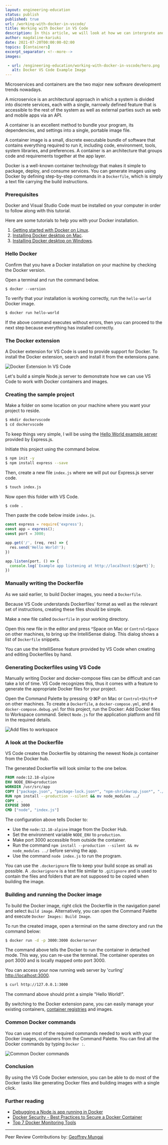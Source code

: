 ```yaml
---
layout: engineering-education
status: publish
published: true
url: /working-with-docker-in-vscode/
title: Working with Docker in VS Code
description: In this article, we will look at how we can intergrate and work with Docker containers and images in VS Code. We will use dockerize a simple Express.js server to show how we can work with Docker in VS Code.
author: magdaline-kariuki
date: 2021-07-20T00:00:00-02:00
topics: [Containers]
excerpt_separator: <!--more-->
images:

 - url: /engineering-education/working-with-docker-in-vscode/hero.png
   alt: Docker VS Code Example Image
---
```

Microservices and containers are the two major new software development trends nowadays.

A microservice is an architectural approach in which a system is divided into discrete services, each with a single, narrowly defined feature that is accessible to the rest of the system as well as external parties such as web and mobile apps via an API.
<!--more-->
A container is an excellent method to bundle your program, its dependencies, and settings into a single, portable image file.

A container image is a small, discrete executable bundle of software that contains everything required to run it, including code, environment, tools, system libraries, and preferences. A container is an architecture that groups code and requirements together at the app layer.

Docker is a well-known container technology that makes it simple to package, deploy, and consume services. You can generate images using Docker by defining step-by-step commands in a `Dockerfile`, which is simply a text file carrying the build instructions.

### Prerequisites
Docker and Visual Studio Code must be installed on your computer in order to follow along with this tutorial.

Here are some tutorials to help you with your Docker installation.

1. [Getting started with Docker on Linux](/engineering-education/getting-started-with-docker/).
2. [Installing Docker desktop on Mac](https://docs.docker.com/docker-for-mac/install/).
3. [Installing Docker desktop on Windows](https://docs.docker.com/docker-for-windows/install/).

### Hello Docker
Confirm that you have a Docker installation on your machine by checking the Docker version.

Open a terminal and run the command below.

```docker
$ docker --version
```

To verify that your installation is working correctly, run the `hello-world` Docker image.

```bash
$ docker run hello-world
```

If the above command executes without errors, then you can proceed to the next step because everything has installed correctly.

### The Docker extension
A Docker extension for VS Code is used to provide support for Docker. To install the Docker extension, search and install it from the extensions pane.

![Docker Extension In VS Code](/engineering-education/working-with-docker-in-vscode/docker-extension.png)

Let's build a simple Node.js server to demonstrate how we can use VS Code to work with Docker containers and images.

### Creating the sample project
Make a folder on some location on your machine where you want your project to reside.

```bash
$ mkdir dockervscode
$ cd dockervscode
```

To keep things very simple, I will be using the [Hello World example server](https://expressjs.com/en/starter/hello-world.html) provided by Express.js.

Initiate this project using the command below.

```bash
$ npm init -y
$ npm install express --save
```

Then, create a new file `index.js` where we will put our Express.js server code.

```bash
$ touch index.js
```

Now open this folder with VS Code.

```bash
$ code .
```

Then paste the code below inside `index.js`.

```javascript
const express = require('express');
const app = express();
const port = 3000;

app.get('/', (req, res) => {
  res.send('Hello World!');
})

app.listen(port, () => {
  console.log(`Example app listening at http://localhost:${port}`);
})
```

### Manually writing the Dockerfile
As we said earlier, to build Docker images, you need a `Dockerfile`.

Because VS Code understands Dockerfiles' format as well as the relevant set of instructions, creating these files should be simple.

Make a new file called `Dockerfile` in your working directory.

Open this new file in the editor and press ^Space on Mac or `Control+Space` on other machines, to bring up the IntelliSense dialog. This dialog shows a list of `Dockerfile` snippets.

You can use the IntelliSense feature provided by VS Code when creating and editing Dockerfiles by hand.

### Generating Dockerfiles using VS Code
Manually writing Docker and docker-compose files can be difficult and can take a lot of time. VS Code recognizes this, thus it comes with a feature to generate the appropriate Docker files for your project.

Open the Command Palette by pressing ⇧⌘P on Mac or `Control+Shift+P` on other machines. To create a `Dockerfile`, a `docker-compose.yml`, and a `docker-compose.debug.yml` for this project, run the Docker: Add Docker files to Workspace command. Select `Node.js` for the application platform and fill in the required details.

![Add files to workspace](/engineering-education/working-with-docker-in-vscode/docker-add-files.png)

### A look at the Dockerfile
VS Code creates the Dockerfile by obtaining the newest Node.js container from the Docker hub.

The generated Dockerfile will look similar to the one below.

```dockerfile
FROM node:12.18-alpine
ENV NODE_ENV=production
WORKDIR /usr/src/app
COPY ["package.json", "package-lock.json*", "npm-shrinkwrap.json*", "./"]
RUN npm install --production --silent && mv node_modules ../
COPY . .
EXPOSE 3000
CMD ["node", "index.js"]
```

The configuration above tells Docker to:

- Use the `node:12.18-alpine` image from the Docker Hub.
- Set the environment variable `NODE_ENV` to `production`.
- Make port 3000 accessible from outside the container.
- Run the command `npm install --production --silent && mv node_modules ../` before serving the app.
- Use the command `node index.js` to run the program.

You can use the `.dockerignore` file to keep your build scope as small as possible. A `.dockerignore` is a text file similar to `.gitignore` and is used to contain the files and folders that are not supposed to be copied when building the image.

### Building and running the Docker image
To build the Docker image, right click the Dockerfile in the navigation panel and select `Build image`. Alternatively, you can open the Command Palette and execute `Docker Images: Build Image`.

To run the created image, open a terminal on the same directory and run the command below:

```bash
$ docker run -d -p 3000:3000 dockerserver
```

The command above tells the Docker to run the container in detached mode. This way, you can re-use the terminal. The container operates on port 3000 and is locally mapped onto port 3000.

You can access your now running web server by 'curling' <http://localhost:3000>.

```bash
$ curl http://127.0.0.1:3000
```

The command above should print a simple "Hello World!".

By switching to the Docker extension pane, you can easily manage your existing containers, [container registries](https://code.visualstudio.com/docs/containers/quickstart-container-registries) and images.

### Common Docker commands
You can use most of the required commands needed to work with your Docker images, containers from the Command Palette. You can find all the Docker commands by typing `Docker :`.

![Common Docker commands](/engineering-education/working-with-docker-in-vscode/docker-commands.png)

### Conclusion
By using the VS Code Docker extension, you can be able to do most of the Docker tasks like generating Docker files and building images with a single click.

### Further reading
- [Debugging a Node.js app running in Docker](/engineering-education/debug-node-docker/)
- [Docker Security - Best Practices to Secure a Docker Container](/engineering-education/best-practices-to-secure-a-docker-container/)
- [Top 7 Docker Monitoring Tools](/engineering-education/top-7-docker-container-monitoring-tools/)

---
Peer Review Contributions by: [Geoffrey Mungai](/engineering-education/authors/geoffrey-mungai/)
